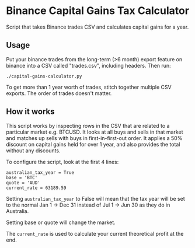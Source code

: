 # Binance Capital Gains Tax Calculator

Script that takes Binance trades CSV and calculates capital gains for a year.

## Usage

Put your binance trades from the long-term (>6 month) export feature on binance
into a CSV called "trades.csv", including headers. Then run:

    ./capital-gains-calculator.py

To get more than 1 year worth of trades, stitch together multiple CSV exports.
The order of trades doesn't matter.

## How it works

This script works by inspecting rows in the CSV that are related to a
particular market e.g. BTCUSD. It looks at all buys and sells in that market
and matches up sells with buys in first-in-first-out order. It applies a 50%
discount on capital gains held for over 1 year, and also provides the total
without any discounts.

To configure the script, look at the first 4 lines:

    australian_tax_year = True
    base = 'BTC'
    quote = 'AUD'
    current_rate = 63189.59

Setting `australian_tax_year` to False will mean that the tax year will be set
to the normal Jan 1 -> Dec 31 instead of Jul 1 -> Jun 30 as they do in
Australia.

Setting base or quote will change the market.

The `current_rate` is used to calculate your current theoretical profit at the
end.
